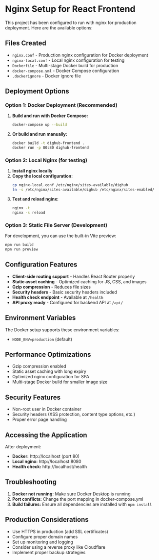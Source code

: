 # Nginx Setup for React Frontend

This project has been configured to run with nginx for production deployment. Here are the available options:

## Files Created

- `nginx.conf` - Production nginx configuration for Docker deployment
- `nginx-local.conf` - Local nginx configuration for testing
- `Dockerfile` - Multi-stage Docker build for production
- `docker-compose.yml` - Docker Compose configuration
- `.dockerignore` - Docker ignore file

## Deployment Options

### Option 1: Docker Deployment (Recommended)

1. **Build and run with Docker Compose:**
   ```bash
   docker-compose up --build
   ```

2. **Or build and run manually:**
   ```bash
   docker build -t dighub-frontend .
   docker run -p 80:80 dighub-frontend
   ```

### Option 2: Local Nginx (for testing)

1. **Install nginx locally**
2. **Copy the local configuration:**
   ```bash
   cp nginx-local.conf /etc/nginx/sites-available/dighub
   ln -s /etc/nginx/sites-available/dighub /etc/nginx/sites-enabled/
   ```
3. **Test and reload nginx:**
   ```bash
   nginx -t
   nginx -s reload
   ```

### Option 3: Static File Server (Development)

For development, you can use the built-in Vite preview:
```bash
npm run build
npm run preview
```

## Configuration Features

- **Client-side routing support** - Handles React Router properly
- **Static asset caching** - Optimized caching for JS, CSS, and images
- **Gzip compression** - Reduces file sizes
- **Security headers** - Basic security headers included
- **Health check endpoint** - Available at `/health`
- **API proxy ready** - Configured for backend API at `/api/`

## Environment Variables

The Docker setup supports these environment variables:
- `NODE_ENV=production` (default)

## Performance Optimizations

- Gzip compression enabled
- Static asset caching with long expiry
- Optimized nginx configuration for SPA
- Multi-stage Docker build for smaller image size

## Security Features

- Non-root user in Docker container
- Security headers (XSS protection, content type options, etc.)
- Proper error page handling

## Accessing the Application

After deployment:
- **Docker:** http://localhost (port 80)
- **Local nginx:** http://localhost:8080
- **Health check:** http://localhost/health

## Troubleshooting

1. **Docker not running:** Make sure Docker Desktop is running
2. **Port conflicts:** Change the port mapping in docker-compose.yml
3. **Build failures:** Ensure all dependencies are installed with `npm install`

## Production Considerations

- Use HTTPS in production (add SSL certificates)
- Configure proper domain names
- Set up monitoring and logging
- Consider using a reverse proxy like Cloudflare
- Implement proper backup strategies